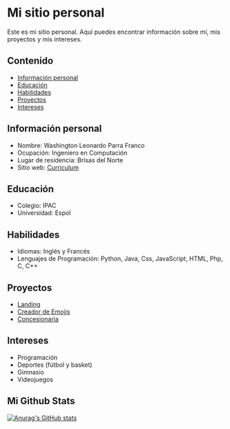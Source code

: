 

# Mi sitio personal
 Este es mi sitio personal. Aquí puedes encontrar información sobre mí, mis
 proyectos y mis intereses.

## Contenido
 
 * [Información personal](#información-personal)
 * [Educación](#educación)
 * [Habilidades](#habilidades)
 * [Proyectos](#proyectos)
 * [Intereses](#intereses)

## Información personal

 * Nombre: Washington Leonardo Parra Franco
 * Ocupación: Ingeniero en Computación
 * Lugar de residencia: Brisas del Norte
 * Sitio web: [Curriculum](https://leoparra03.github.io/Curriculum/)

## Educación
* Colegio: IPAC
* Universidad: Espol

## Habilidades
* Idiomas: Inglés y Francés
* Lenguajes de Programación: Python, Java, Css, JavaScript, HTML, Php, C, C++
  
## Proyectos
* [Landing](https://leoparra03.github.io/landing/)
* [Creador de Emojis](https://github.com/Jeremy-Poveda/Custom-Emoji-Creator.git)
* [Concesionaria](https://github.com/mfalvarezd/ConcesionariaDeAutos.git)
  
## Intereses
* Programación
* Deportes (fútbol y basket)
* Gimnasio
* Videojuegos

## Mi Github Stats
[![Anurag's GitHub stats](https://github-readme-stats.vercel.app/api?username=anuraghazra)](https://github.com/anuraghazra/github-readme-stats)
